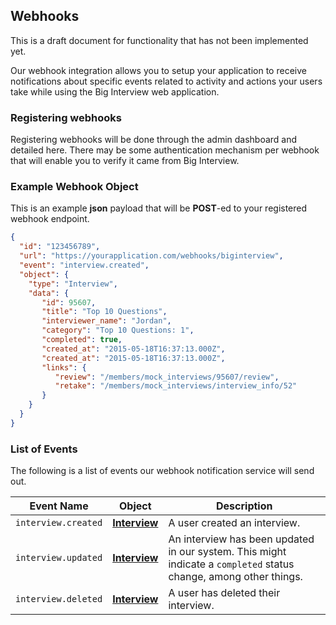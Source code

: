 ## Webhooks

<div class="alert alert-info">
  This is a draft document for functionality that has not been implemented yet.
</div>

Our webhook integration allows you to setup your application to receive
notifications about specific events related to activity and actions your users
take while using the Big Interview web application.

### Registering webhooks

Registering webhooks will be done through the admin dashboard and detailed here.
There may be some authentication mechanism per webhook that will enable you to
verify it came from Big Interview.

### Example Webhook Object

This is an example **json** payload that will be **POST**-ed to your registered
webhook endpoint.

```json
{
  "id": "123456789",
  "url": "https://yourapplication.com/webhooks/biginterview",
  "event": "interview.created",
  "object": {
    "type": "Interview",
    "data": {
       "id": 95607,
       "title": "Top 10 Questions",
       "interviewer_name": "Jordan",
       "category": "Top 10 Questions: 1",
       "completed": true,
       "created_at": "2015-05-18T16:37:13.000Z",
       "created_at": "2015-05-18T16:37:13.000Z",
       "links": {
          "review": "/members/mock_interviews/95607/review",
          "retake": "/members/mock_interviews/interview_info/52"
       }
    }
  }
}
```

### List of Events

The following is a list of events our webhook notification service will send
out.

| Event Name | Object | Description |
|------------|--------|-------------|
| `interview.created` | [**Interview**][interview] | A user created an interview. |
| `interview.updated` | [**Interview**][interview] | An interview has been updated in our system. This might indicate a `completed` status change, among other things. |
| `interview.deleted` | [**Interview**][interview] | A user has deleted their interview. |



[interview]: #the-interview-object
